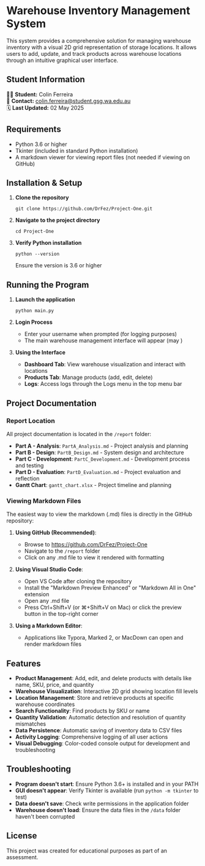 # Warehouse Inventory Management System

This system provides a comprehensive solution for managing warehouse inventory with a visual 2D grid representation of storage locations. It allows users to add, update, and track products across warehouse locations through an intuitive graphical user interface.

## Student Information

👨‍💻 **Student:**         		Colin Ferreira  
📧 **Contact:**               	colin.ferreira@student.gsg.wa.edu.au  
🗓️ **Last Updated:**         	02 May 2025

## Requirements

- Python 3.6 or higher
- Tkinter (included in standard Python installation)
- A markdown viewer for viewing report files (not needed if viewing on GitHub)

## Installation & Setup

1. **Clone the repository**
   ```
   git clone https://github.com/DrFez/Project-One.git
   ```

2. **Navigate to the project directory**
   ```
   cd Project-One
   ```

3. **Verify Python installation**
   ```
   python --version
   ```
   Ensure the version is 3.6 or higher

## Running the Program

1. **Launch the application**
   ```
   python main.py
   ```

2. **Login Process**
   - Enter your username when prompted (for logging purposes)
   - The main warehouse management interface will appear (may )

3. **Using the Interface**
   - **Dashboard Tab**: View warehouse visualization and interact with locations
   - **Products Tab**: Manage products (add, edit, delete)
   - **Logs**: Access logs through the Logs menu in the top menu bar

## Project Documentation

### Report Location
All project documentation is located in the `/report` folder:

- **Part A - Analysis**: `PartA_Analysis.md` - Project analysis and planning
- **Part B - Design**: `PartB_Design.md` - System design and architecture
- **Part C - Development**: `PartC_Development.md` - Development process and testing
- **Part D - Evaluation**: `PartD_Evaluation.md` - Project evaluation and reflection
- **Gantt Chart**: `gantt_chart.xlsx` - Project timeline and planning

### Viewing Markdown Files
The easiest way to view the markdown (.md) files is directly in the GitHub repository:

1. **Using GitHub (Recommended)**:
   - Browse to https://github.com/DrFez/Project-One
   - Navigate to the `/report` folder
   - Click on any .md file to view it rendered with formatting

2. **Using Visual Studio Code**:
   - Open VS Code after cloning the repository
   - Install the "Markdown Preview Enhanced" or "Markdown All in One" extension
   - Open any .md file
   - Press Ctrl+Shift+V (or ⌘+Shift+V on Mac) or click the preview button in the top-right corner

3. **Using a Markdown Editor**:
   - Applications like Typora, Marked 2, or MacDown can open and render markdown files

## Features

- **Product Management**: Add, edit, and delete products with details like name, SKU, price, and quantity
- **Warehouse Visualization**: Interactive 2D grid showing location fill levels
- **Location Management**: Store and retrieve products at specific warehouse coordinates
- **Search Functionality**: Find products by SKU or name
- **Quantity Validation**: Automatic detection and resolution of quantity mismatches
- **Data Persistence**: Automatic saving of inventory data to CSV files
- **Activity Logging**: Comprehensive logging of all user actions
- **Visual Debugging**: Color-coded console output for development and troubleshooting

## Troubleshooting

- **Program doesn't start**: Ensure Python 3.6+ is installed and in your PATH
- **GUI doesn't appear**: Verify Tkinter is available (run `python -m tkinter` to test)
- **Data doesn't save**: Check write permissions in the application folder
- **Warehouse doesn't load**: Ensure the data files in the `/data` folder haven't been corrupted

## License

This project was created for educational purposes as part of an assessment.
